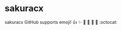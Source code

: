# sakuracx
sakuracx
GitHub supports emoji!
:+1: :sparkles:  :camel:  :tada:
:rocket:  :metal:  :octocat:

